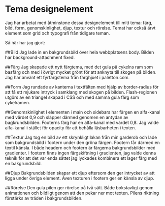 Tema designelement
===========================
Jag har arbetat med åtminstone dessa designelement till mitt tema: färg, bild, form, genomskinlighet, djup, textur och rörelse. Temat har också ärvt element som grid och typografi från tidigare teman.

Så här har jag gjort:

##Bild
Jag lade in en bakgrundsbild över hela webbplatsens body. Bilden har background-attachment fixed.

##Färg
Jag skapade ett nytt färgtema, med det gula på cykelns ram som basfärg och med i övrigt mycket grönt för att anknyta till skogen på bilden. Jag har använt ett fyrfärgstema från färghjuet i paletton.com.

##Form
Jag rundade av kanterna i textfälten med hjälp av border-radius för att få ett mjukare intryck i samklang med skogen på bilden. Flash-regionen utgörs av en triangel skapad i CSS och med samma gula färg som cykelramen.

##Genomskinlighet
I elementen i main och sidebars har färgen en alfa-kanal med värdet 0,9 och släpper därmed genomen en antydan av bagkrundsbilden. Footerns färg har en alfa-kanal med värdet 0,8. Jag valde alfa-kanal i stället för opacity för att behålla läsbarheten i texten.

##Textur
Jag tog en bild av ett skrynkligt lakan från min garderob och lade som bakgrundsbild i footern under den gröna färgen. Footern får därmed en textil känsla. I både headern och footern är färgerna bakgrundsbilder med gradienter. I footern finns ingen färgskiftning i gradienten, jag valde denna teknik för att det var enda sättet jag lyckades kombinera ett lager färg med en bakgrundsbild.  

##Djup
Bakgrundsbilden skapar ett djup eftersom den ger intrycket av att ligga under övriga element. Även texturen i footern ger en känsla av djup.

##Rörelse
Den gula pilen ger rörelse på två sätt. Både bokstavligt genom animationen och bildligt genom att den pekar ner mot texten. Pilens riktning förstärks av träden i bakgrundsbilden.
